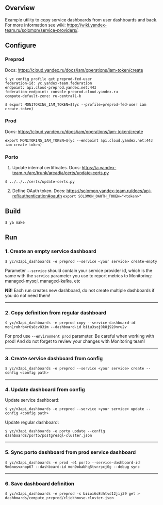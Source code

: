 ## Overview

Example utility to copy service dashboards from user dashboards and back. For more information see wiki: https://wiki.yandex-team.ru/solomon/service-providers/.

## Configure

### Preprod

Docs: https://cloud.yandex.ru/docs/iam/operations/iam-token/create

```
$ yc config profile get preprod-fed-user
federation-id: yc.yandex-team.federation
endpoint: api.cloud-preprod.yandex.net:443
federation-endpoint: console-preprod.cloud.yandex.ru
compute-default-zone: ru-central1-b

$ export MONITORING_IAM_TOKEN=$(yc --profile=preprod-fed-user iam create-token)
```

### Prod

Docs: https://cloud.yandex.ru/docs/iam/operations/iam-token/create

`export MONITORING_IAM_TOKEN=$(yc --endpoint api.cloud.yandex.net:443 iam create-token)`

### Porto
1. Update internal certificates. Docs: https://a.yandex-team.ru/arc/trunk/arcadia/certs/update-certs.py

`$ ../../../certs/update-certs.py`

2. Define OAuth token. Docs: https://solomon.yandex-team.ru/docs/api-ref/authentication#oauth
`export SOLOMON_OAUTH_TOKEN="<token>"`

## Build
`$ ya make`

## Run

### 1. Create an empty service dashboard

`$ yc/v3api_dashboards -e preprod --service <your service> create-empty`

Parameter `--service` should contain your service provider id, which is the same with the `service` parameter you use to report metrics to Monitoring: managed-mysql, managed-kafka, etc

**NB!** Each run creates new dashboard, do not create multiple dashboards if you do not need them!

___
### 2. Copy definition from regular dashboard

`$ yc/v3api_dashboards -e preprod copy --service-dashboard-id mon1rohrb4r6s8cv83im --dashboard-id biiu3soj0k8j920nru2v`

For prod use `--environment prod` parameter. Be careful when working with prod! And do not forget to review your changes with Monitoring team!

___
### 3. Create service dashboard from config

`$ yc/v3api_dashboards -e preprod --service <your service> create --config <config path>`

___
### 4. Update dashboard from config
Update service dashboard:

`$ yc/v3api_dashboards -e preprod --service <your service> update --config <config path>`

Update regular dashboard:

`$ yc/v3api_dashboards -e porto update --config dashboards/porto/postgresql-cluster.json`

___
### 5. Sync porto dashboard from prod service dashboard

`$ yc/v3api_dashboards -e prod -e1 porto --service-dashboard-id 9m6nosvxnop67 --dashboard-id mon9obabhq5tvnrpcj0g --debug sync`

---
### 6. Save dashboard definition

`$ yc/v3api_dashboards -e preprod -s biioi6o8dhtvd12jij39 get > dashboards/compute_preprod/clickhouse-cluster.json`
